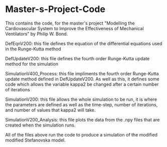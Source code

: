 # Master-s-Project-Code
This contains the code, for the master's project "Modelling the Cardiovascular System to Improve the Effectiveness of Mechanical Ventilators" by Philip W. Bond.

DefEqnV200: this file defines the equation of the differential equations used in the Runge-Kutta method

DefUpdateV200: this file defines the fourth order Runge-Kutta update method for the simulation

SimulationV400_Process: this file impliments the fourth order Runge-Kutta update method defined in DefUpdateV200. As well as this, it defines some code which allows the variable 
kappa2 be changed after a certain number of iterations

SimulationV200: this file allows the whole simulation to be run, it is where the parameters are defined as well as the time-step, number of iterations, and number of values that
kappa2 will take.

SimulationV200_Analysis: this file plots the data from the .npy files that are created when the simulation runs.

All of the files above run the code to produce a simulation of the modified modified Stefanovska model.
